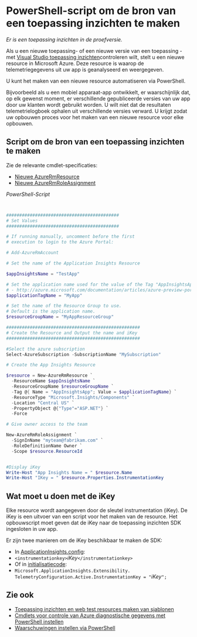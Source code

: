 <properties 
    pageTitle="PowerShell-script om de bron van een toepassing inzichten te maken" 
    description="Het maken van toepassing inzichten resources automatiseren." 
    services="application-insights" 
    documentationCenter="windows"
    authors="alancameronwills" 
    manager="douge"/>

<tags 
    ms.service="application-insights" 
    ms.workload="tbd" 
    ms.tgt_pltfrm="ibiza" 
    ms.devlang="na" 
    ms.topic="article" 
    ms.date="02/19/2016" 
    ms.author="awills"/>

#  <a name="powershell-script-to-create-an-application-insights-resource"></a>PowerShell-script om de bron van een toepassing inzichten te maken

*Er is een toepassing inzichten in de proefversie.*

Als u een nieuwe toepassing- of een nieuwe versie van een toepassing - met [Visual Studio toepassing inzichten](https://azure.microsoft.com/services/application-insights/)controleren wilt, stelt u een nieuwe resource in Microsoft Azure. Deze resource is waarop de telemetriegegevens uit uw app is geanalyseerd en weergegeven. 

U kunt het maken van een nieuwe resource automatiseren via PowerShell.

Bijvoorbeeld als u een mobiel apparaat-app ontwikkelt, er waarschijnlijk dat, op elk gewenst moment, er verschillende gepubliceerde versies van uw app door uw klanten wordt gebruikt worden. U wilt niet dat de resultaten telemetrielogboek ophalen uit verschillende versies verward. U krijgt zodat uw opbouwen proces voor het maken van een nieuwe resource voor elke opbouwen.

## <a name="script-to-create-an-application-insights-resource"></a>Script om de bron van een toepassing inzichten te maken

Zie de relevante cmdlet-specificaties:

* [Nieuwe AzureRmResource](https://msdn.microsoft.com/library/mt652510.aspx)
* [Nieuwe AzureRmRoleAssignment](https://msdn.microsoft.com/library/mt678995.aspx)


*PowerShell-Script*  

```PowerShell


###########################################
# Set Values
###########################################

# If running manually, uncomment before the first 
# execution to login to the Azure Portal:

# Add-AzureRmAccount

# Set the name of the Application Insights Resource

$appInsightsName = "TestApp"

# Set the application name used for the value of the Tag "AppInsightsApp" 
# - http://azure.microsoft.com/documentation/articles/azure-preview-portal-using-tags/
$applicationTagName = "MyApp"

# Set the name of the Resource Group to use.  
# Default is the application name.
$resourceGroupName = "MyAppResourceGroup"

###################################################
# Create the Resource and Output the name and iKey
###################################################

#Select the azure subscription
Select-AzureSubscription -SubscriptionName "MySubscription"

# Create the App Insights Resource

$resource = New-AzureRmResource `
  -ResourceName $appInsightsName `
  -ResourceGroupName $resourceGroupName `
  -Tag @{ Name = "AppInsightsApp"; Value = $applicationTagName} `
  -ResourceType "Microsoft.Insights/Components" `
  -Location "Central US" `
  -PropertyObject @{"Type"="ASP.NET"} `
  -Force

# Give owner access to the team

New-AzureRmRoleAssignment `
  -SignInName "myteam@fabrikam.com" `
  -RoleDefinitionName Owner `
  -Scope $resource.ResourceId 


#Display iKey
Write-Host "App Insights Name = " $resource.Name
Write-Host "IKey = " $resource.Properties.InstrumentationKey

```

## <a name="what-to-do-with-the-ikey"></a>Wat moet u doen met de iKey

Elke resource wordt aangegeven door de sleutel instrumentation (iKey). De iKey is een uitvoer van een script voor het maken van de resource. Het opbouwscript moet geven dat de iKey naar de toepassing inzichten SDK ingesloten in uw app.

Er zijn twee manieren om de iKey beschikbaar te maken de SDK:
  
* In [ApplicationInsights.config](app-insights-configuration-with-applicationinsights-config.md): 
 * `<instrumentationkey>`*iKey*`</instrumentationkey>`
* Of in [initialisatiecode](app-insights-api-custom-events-metrics.md): 
 * `Microsoft.ApplicationInsights.Extensibility.
    TelemetryConfiguration.Active.InstrumentationKey = "`*iKey*`";`



## <a name="see-also"></a>Zie ook

* [Toepassing inzichten en web test resources maken van sjablonen](app-insights-powershell.md)
* [Cmdlets voor controle van Azure diagnostische gegevens met PowerShell instellen](app-insights-powershell-azure-diagnostics.md) 
* [Waarschuwingen instellen via PowerShell](app-insights-powershell-alerts.md)

 